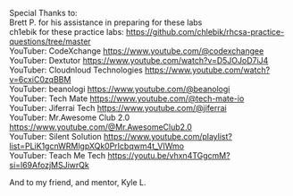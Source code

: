 Special Thanks to: \
Brett P. for his assistance in preparing for these labs \
ch1ebik for these practice labs: https://github.com/chlebik/rhcsa-practice-questions/tree/master \
YouTuber: CodeXchange https://www.youtube.com/@codexchangee \
YouTuber: Dextutor https://www.youtube.com/watch?v=D5JOJoD7iJ4 \
YouTuber: Cloudnloud Technologies https://www.youtube.com/watch?v=6cxiC0zqBBM \
YouTuber: beanologi https://www.youtube.com/@beanologi \
YouTuber: Tech Mate https://www.youtube.com/@tech-mate-io \
YouTuber: Jiferrai Tech https://www.youtube.com/@jiferrai \
YouTuber: Mr.Awesome Club 2.0 https://www.youtube.com/@Mr.AwesomeClub2.0 \
YouTuber: Silent Solution https://www.youtube.com/playlist?list=PLiK1gcnWRMlgpXQk0PrIcbqwm4t_VIWmo \
YouTuber: Teach Me Tech https://youtu.be/vhxn4TGgcmM?si=l69AfozjMSJiwrQk


And to my friend, and mentor, Kyle L.
